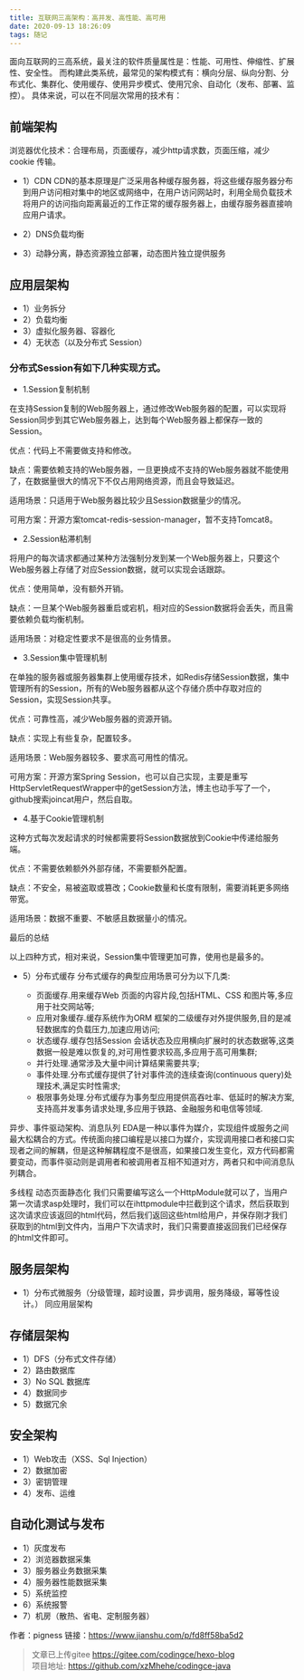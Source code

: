 ```yaml
---
title: 互联网三高架构：高并发、高性能、高可用
date: 2020-09-13 18:26:09
tags: 随记
---
```


面向互联网的三高系统，最关注的软件质量属性是：性能、可用性、伸缩性、扩展性、安全性。
而构建此类系统，最常见的架构模式有：横向分层、纵向分割、分布式化、集群化、使用缓存、使用异步模式、使用冗余、自动化（发布、部署、监控）。
具体来说，可以在不同层次常用的技术有：

## 前端架构

浏览器优化技术：合理布局，页面缓存，减少http请求数，页面压缩，减少 cookie 传输。
- 1）CDN
CDN的基本原理是广泛采用各种缓存服务器，将这些缓存服务器分布到用户访问相对集中的地区或网络中，在用户访问网站时，利用全局负载技术将用户的访问指向距离最近的工作正常的缓存服务器上，由缓存服务器直接响应用户请求。

- 2）DNS负载均衡
- 3）动静分离，静态资源独立部署，动态图片独立提供服务

## 应用层架构

- 1）业务拆分
- 2）负载均衡
- 3）虚拟化服务器、容器化
- 4）无状态（以及分布式 Session）


### 分布式Session有如下几种实现方式。

- 1.Session复制机制

在支持Session复制的Web服务器上，通过修改Web服务器的配置，可以实现将Session同步到其它Web服务器上，达到每个Web服务器上都保存一致的Session。

优点：代码上不需要做支持和修改。

缺点：需要依赖支持的Web服务器，一旦更换成不支持的Web服务器就不能使用了，在数据量很大的情况下不仅占用网络资源，而且会导致延迟。

适用场景：只适用于Web服务器比较少且Session数据量少的情况。

可用方案：开源方案tomcat-redis-session-manager，暂不支持Tomcat8。

- 2.Session粘滞机制

将用户的每次请求都通过某种方法强制分发到某一个Web服务器上，只要这个Web服务器上存储了对应Session数据，就可以实现会话跟踪。

优点：使用简单，没有额外开销。

缺点：一旦某个Web服务器重启或宕机，相对应的Session数据将会丢失，而且需要依赖负载均衡机制。

适用场景：对稳定性要求不是很高的业务情景。

- 3.Session集中管理机制

在单独的服务器或服务器集群上使用缓存技术，如Redis存储Session数据，集中管理所有的Session，所有的Web服务器都从这个存储介质中存取对应的Session，实现Session共享。

优点：可靠性高，减少Web服务器的资源开销。

缺点：实现上有些复杂，配置较多。

适用场景：Web服务器较多、要求高可用性的情况。

可用方案：开源方案Spring Session，也可以自己实现，主要是重写HttpServletRequestWrapper中的getSession方法，博主也动手写了一个，github搜索joincat用户，然后自取。

- 4.基于Cookie管理机制

这种方式每次发起请求的时候都需要将Session数据放到Cookie中传递给服务端。

优点：不需要依赖额外外部存储，不需要额外配置。

缺点：不安全，易被盗取或篡改；Cookie数量和长度有限制，需要消耗更多网络带宽。

适用场景：数据不重要、不敏感且数据量小的情况。

最后的总结

以上四种方式，相对来说，Session集中管理更加可靠，使用也是最多的。

- 5）分布式缓存
分布式缓存的典型应用场景可分为以下几类:


    - 页面缓存.用来缓存Web 页面的内容片段,包括HTML、CSS 和图片等,多应用于社交网站等;
    - 应用对象缓存.缓存系统作为ORM 框架的二级缓存对外提供服务,目的是减轻数据库的负载压力,加速应用访问;
    - 状态缓存.缓存包括Session 会话状态及应用横向扩展时的状态数据等,这类数据一般是难以恢复的,对可用性要求较高,多应用于高可用集群;
    - 并行处理.通常涉及大量中间计算结果需要共享;
    - 事件处理.分布式缓存提供了针对事件流的连续查询(continuous query)处理技术,满足实时性需求;
    - 极限事务处理.分布式缓存为事务型应用提供高吞吐率、低延时的解决方案,支持高并发事务请求处理,多应用于铁路、金融服务和电信等领域.

异步、事件驱动架构、消息队列
EDA是一种以事件为媒介，实现组件或服务之间最大松耦合的方式。传统面向接口编程是以接口为媒介，实现调用接口者和接口实现者之间的解耦，但是这种解耦程度不是很高，如果接口发生变化，双方代码都需要变动，而事件驱动则是调用者和被调用者互相不知道对方，两者只和中间消息队列耦合。

多线程
动态页面静态化
我们只需要编写这么一个HttpModule就可以了，当用户第一次请求asp处理时，我们可以在ihttpmodule中拦截到这个请求，然后获取到这次请求应该返回的html代码，然后我们返回这些html给用户，并保存刚才我们获取到的html到文件内，当用户下次请求时，我们只需要直接返回我们已经保存的html文件即可。

## 服务层架构

- 1）分布式微服务（分级管理，超时设置，异步调用，服务降级，幂等性设计。）
同应用层架构

## 存储层架构

- 1）DFS（分布式文件存储）
- 2）路由数据库
- 3）No SQL 数据库
- 4）数据同步
- 5）数据冗余

## 安全架构

- 1）Web攻击（XSS、Sql Injection）
- 2）数据加密
- 3）密钥管理
- 4）发布、运维

## 自动化测试与发布

- 1）灰度发布
- 2）浏览器数据采集
- 3）服务器业务数据采集
- 4）服务器性能数据采集
- 5）系统监控
- 6）系统报警
- 7）机房（散热、省电、定制服务器）


作者：pigness
链接：https://www.jianshu.com/p/fd8ff58ba5d2




>文章已上传gitee https://gitee.com/codingce/hexo-blog   
>项目地址: https://github.com/xzMhehe/codingce-java